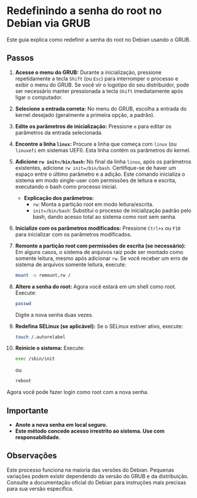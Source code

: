 # Redefinindo a senha do root no Debian via GRUB

Este guia explica como redefinir a senha do root no Debian usando o GRUB.

## Passos

1. **Acesse o menu do GRUB:** Durante a inicialização, pressione repetidamente a tecla `Shift` (ou `Esc`) para interromper o processo e exibir o menu do GRUB. Se você vir o logotipo do seu distribuidor, pode ser necessário manter pressionada a tecla `Shift` imediatamente após ligar o computador.

2. **Selecione a entrada correta:** No menu do GRUB, escolha a entrada do kernel desejado (geralmente a primeira opção, a padrão).

3. **Edite os parâmetros de inicialização:** Pressione `e` para editar os parâmetros da entrada selecionada.

4. **Encontre a linha `linux`:** Procure a linha que começa com `linux` (ou `linuxefi` em sistemas UEFI). Esta linha contém os parâmetros do kernel.

5. **Adicione `rw init=/bin/bash`:** No final da linha `linux`, após os parâmetros existentes, adicione `rw init=/bin/bash`. Certifique-se de haver um espaço entre o último parâmetro e a adição.  Este comando inicializa o sistema em modo single-user com permissões de leitura e escrita, executando o bash como processo inicial.

    * **Explicação dos parâmetros:**
        * `rw`: Monta a partição root em modo leitura/escrita.
        * `init=/bin/bash`: Substitui o processo de inicialização padrão pelo bash, dando acesso total ao sistema como root sem senha.

6. **Inicialize com os parâmetros modificados:** Pressione `Ctrl+x` ou `F10` para inicializar com os parâmetros modificados.

7. **Remonte a partição root com permissões de escrita (se necessário):**  Em alguns casos, o sistema de arquivos raiz pode ser montado como somente leitura, mesmo após adicionar `rw`. Se você receber um erro de sistema de arquivos somente leitura, execute:

    ```bash
    mount -o remount,rw /
    ```

8. **Altere a senha do root:** Agora você estará em um shell como root. Execute:

    ```bash
    passwd
    ```

    Digite a nova senha duas vezes.

9. **Redefina SELinux (se aplicável):** Se o SELinux estiver ativo, execute:

    ```bash
    touch /.autorelabel
    ```

10. **Reinicie o sistema:** Execute:

    ```bash
    exec /sbin/init
    ```

    ou

    ```bash
    reboot
    ```

Agora você pode fazer login como root com a nova senha.


## Importante

* **Anote a nova senha em local seguro.**
* **Este método concede acesso irrestrito ao sistema. Use com responsabilidade.**


## Observações

Este processo funciona na maioria das versões do Debian. Pequenas variações podem existir dependendo da versão do GRUB e da distribuição. Consulte a documentação oficial do Debian para instruções mais precisas para sua versão específica.
